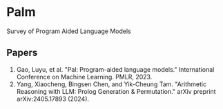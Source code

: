 # Palm
Survey of Program Aided Language Models

## Papers
1. Gao, Luyu, et al. "Pal: Program-aided language models."
   International Conference on Machine Learning. PMLR, 2023.
2. Yang, Xiaocheng, Bingsen Chen, and Yik-Cheung Tam. "Arithmetic
   Reasoning with LLM: Prolog Generation & Permutation." arXiv
   preprint arXiv:2405.17893 (2024).
